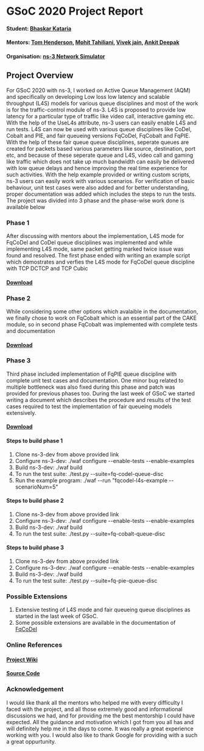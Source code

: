 # GSoC 2020 Project Report

#### Student: [Bhaskar Kataria](https://gitlab.com/bhaskar792)
#### Mentors: [Tom Henderson](https://gitlab.com/tomhenderson), [Mohit Tahiliani](https://gitlab.com/mohittahiliani), [Vivek jain](https://gitlab.com/Vivek-anand-jain), [Ankit Deepak](https://gitlab.com/adeepkit01)
#### Organisation: [ns-3 Network Simulator](https://www.nsnam.org/)


## Project Overview
For GSoC 2020 with ns-3, I worked on Active Queue Management (AQM) and specifically on developing Low loss low latency and scalable throughput (L4S) models for various queue disciplines and most of the work is for the traffic-control module of ns-3. L4S is proposed to provide low latency for a particular type of traffic like video call, interactive gaming etc. With the help of the UseL4s attribute, ns-3 users can easily enable L4S and run tests. L4S can now be used with various queue disciplines like CoDel, Cobalt and PIE, and fair queueing versions FqCoDel, FqCobalt and FqPIE. With the help of these fair queue queue disciplines, seperate queues are created for packets based various parameters like source, destination, port etc, and because of these seperate queue and L4S, video call and gaming like traffic which does not take up much bandwidth can easily be delivered with low queue delays and hence improving the real time experience for such activities. With the help example provided or writing custom scripts, ns-3 users can easily work with various scenarios. For verification of basic behaviour, unit test cases were also added and for better understanding, proper documentation was added which includes the steps to run the tests. The project was divided into 3 phase and the phase-wise work done is available below

### Phase 1
After discussing with mentors about the implementation, L4S mode for FqCoDel and CoDel queue disciplines was implemented and while implementing L4S mode, same packet getting marked twice issue was found and resolved. The first phase ended with writing an example script which demostrates and verfies the L4S mode for FqCoDel queue discipline with TCP DCTCP and TCP Cubic
#### [Download](https://gitlab.com/bhaskar792/ns-3-dev/-/tree/FqCoDel-L4S)

### Phase 2
While considering some other options which avalaible in the documentation, we finally chose to work on FqCobalt which is an essential part of the CAKE module, so in second phase FqCobalt was implemented with complete tests and documentation
#### [Download](https://gitlab.com/bhaskar792/ns-3-dev/-/tree/FqCobalt)

### Phase 3
Third phase included implementation of FqPIE queue discipline with complete unit test cases and documentation. One minor bug related to multiple bottleneck was also fixed during this phase and patch was provided for previous phases too. During the last week of GSoC we started writing a document which describes the procedure and results of the test cases required to test the implementation of fair queueing models extensively.
#### [Download](https://gitlab.com/bhaskar792/ns-3-dev/-/tree/FqPIE)

#### Steps to build phase 1
1. Clone ns-3-dev from above provided link
2. Configure ns-3-dev: ./waf configure --enable-tests --enable-examples
3. Build ns-3-dev: ./waf build
4. To run the test suite: ./test.py --suite=fq-codel-queue-disc
5. Run the example program: ./waf --run "fqcodel-l4s-example --scenarioNum=5"

#### Steps to build phase 2
1. Clone ns-3-dev from above provided link
2. Configure ns-3-dev: ./waf configure --enable-tests --enable-examples
3. Build ns-3-dev: ./waf build
4. To run the test suite: ./test.py --suite=fq-cobalt-queue-disc

#### Steps to build phase 3
1. Clone ns-3-dev from above provided link
2. Configure ns-3-dev: ./waf configure --enable-tests --enable-examples
3. Build ns-3-dev: ./waf build
4. To run the test suite: ./test.py --suite=fq-pie-queue-disc

### Possible Extensions
1. Extensive testing of L4S mode and fair queueing queue disciplines as started in the last week of GSoC.
2. Some possible extensions are available in the documentation of [FqCoDel](https://gitlab.com/bhaskar792/ns-3-dev/-/blob/FqCoDel-L4S/src/traffic-control/doc/fq-codel.rst)

### Online References
#### [Project Wiki](https://www.nsnam.org/wiki/GSOC2020AQM)
#### [Source Code](https://gitlab.com/bhaskar792/ns-3-dev)

### Acknowledgement
I would like thank all the mentors who helped me with every difficulty I faced with the project, and all those extremely good and informational discussions we had, and for providing me the best mentorship I could have expected. All the guidance and motivation which I got from you all has and will definitely help me in the days to come. It was really a great experience working with you.
I would also like to thank Google for providing with a such a great oppurtunity.
